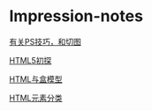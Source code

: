 # Impression-notes

[有关PS技巧，和切图](./ps/README.md)

[HTML5初探](./HTML5初探/README.md)

[HTML与盒模型](./HTML与盒模型/README.md)

[HTML元素分类](./HTML元素分类/README.md)